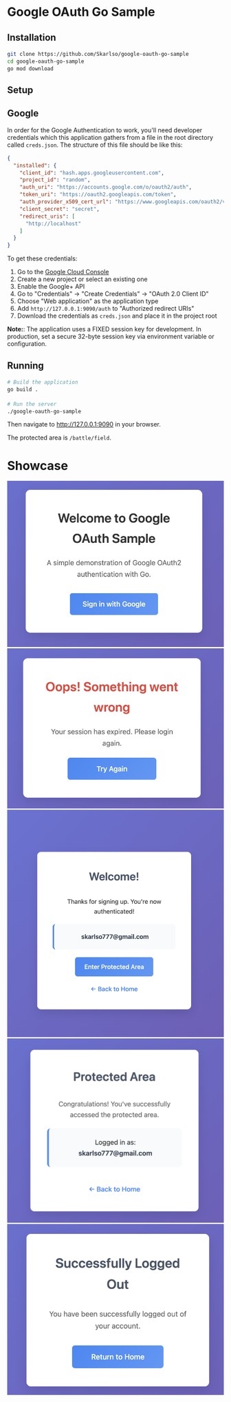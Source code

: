 # Google OAuth Go Sample

## Installation

```bash
git clone https://github.com/Skarlso/google-oauth-go-sample
cd google-oauth-go-sample
go mod download
```

## Setup

## Google

In order for the Google Authentication to work, you'll need developer credentials which this application gathers from a file in the root directory called `creds.json`. The structure of this file should be like this:

```json
{
  "installed": {
    "client_id": "hash.apps.googleusercontent.com",
    "project_id": "random",
    "auth_uri": "https://accounts.google.com/o/oauth2/auth",
    "token_uri": "https://oauth2.googleapis.com/token",
    "auth_provider_x509_cert_url": "https://www.googleapis.com/oauth2/v1/certs",
    "client_secret": "secret",
    "redirect_uris": [
      "http://localhost"
    ]
  }
}
```

To get these credentials:

1. Go to the [Google Cloud Console](https://console.cloud.google.com/)
2. Create a new project or select an existing one
3. Enable the Google+ API
4. Go to "Credentials" → "Create Credentials" → "OAuth 2.0 Client ID"
5. Choose "Web application" as the application type
6. Add `http://127.0.0.1:9090/auth` to "Authorized redirect URIs"
7. Download the credentials as `creds.json` and place it in the project root

**Note:**: The application uses a FIXED session key for development. In production, set a secure 32-byte session key via environment variable or configuration.

## Running

```bash
# Build the application
go build .

# Run the server
./google-oauth-go-sample
```

Then navigate to http://127.0.0.1:9090 in your browser.

The protected area is `/battle/field`.

# Showcase

![welcome](imgs/welcome.png)
![error](imgs/error.png)
![logged-in](imgs/logged-in.png)
![battle](imgs/battle-arena.png)
![logout](imgs/logout.png)